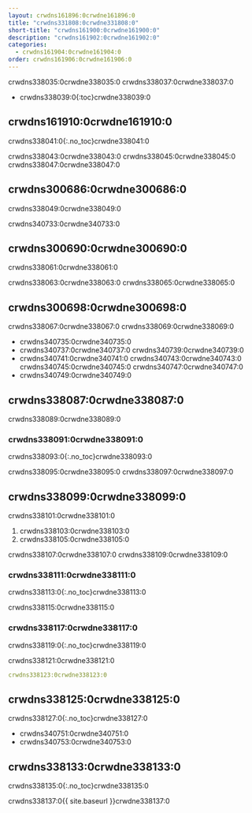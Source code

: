 ```yaml
---
layout: crwdns161896:0crwdne161896:0
title: "crwdns331808:0crwdne331808:0"
short-title: "crwdns161900:0crwdne161900:0"
description: "crwdns161902:0crwdne161902:0"
categories:
  - crwdns161904:0crwdne161904:0
order: crwdns161906:0crwdne161906:0
---
```


crwdns338035:0crwdne338035:0 crwdns338037:0crwdne338037:0

- crwdns338039:0{:toc}crwdne338039:0

## crwdns161910:0crwdne161910:0

crwdns338041:0{:.no_toc}crwdne338041:0

crwdns338043:0crwdne338043:0 crwdns338045:0crwdne338045:0 crwdns338047:0crwdne338047:0

## crwdns300686:0crwdne300686:0

crwdns338049:0crwdne338049:0

crwdns340733:0crwdne340733:0

## crwdns300690:0crwdne300690:0

crwdns338061:0crwdne338061:0

crwdns338063:0crwdne338063:0 crwdns338065:0crwdne338065:0

## crwdns300698:0crwdne300698:0

crwdns338067:0crwdne338067:0 crwdns338069:0crwdne338069:0

- crwdns340735:0crwdne340735:0
- crwdns340737:0crwdne340737:0 crwdns340739:0crwdne340739:0
- crwdns340741:0crwdne340741:0 crwdns340743:0crwdne340743:0 crwdns340745:0crwdne340745:0 crwdns340747:0crwdne340747:0
- crwdns340749:0crwdne340749:0

## crwdns338087:0crwdne338087:0

crwdns338089:0crwdne338089:0

### crwdns338091:0crwdne338091:0

crwdns338093:0{:.no_toc}crwdne338093:0

crwdns338095:0crwdne338095:0 crwdns338097:0crwdne338097:0

## crwdns338099:0crwdne338099:0

crwdns338101:0crwdne338101:0

1. crwdns338103:0crwdne338103:0
2. crwdns338105:0crwdne338105:0

crwdns338107:0crwdne338107:0 crwdns338109:0crwdne338109:0

### crwdns338111:0crwdne338111:0

crwdns338113:0{:.no_toc}crwdne338113:0

crwdns338115:0crwdne338115:0

### crwdns338117:0crwdne338117:0

crwdns338119:0{:.no_toc}crwdne338119:0

crwdns338121:0crwdne338121:0

```yaml
crwdns338123:0crwdne338123:0
```

## crwdns338125:0crwdne338125:0

crwdns338127:0{:.no_toc}crwdne338127:0

- crwdns340751:0crwdne340751:0
- crwdns340753:0crwdne340753:0

## crwdns338133:0crwdne338133:0

crwdns338135:0{:.no_toc}crwdne338135:0

crwdns338137:0{{ site.baseurl }}crwdne338137:0